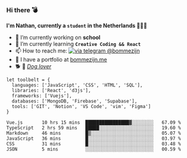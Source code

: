 ### Hi there 💣

**I'm Nathan, currently a `student` in the Netherlands 👨🏻‍🎓**
- 🔭 I’m currently working on **school**
- 🌱 I’m currently learning **`Creative Coding && React`**
- 📫 How to reach me: [![via telegram @bommezijn](https://shields.io/badge/@bommezijn-blue?logo=telegram&style=flat&color=21202F&labelColor=21202F)](https://t.me/bommezijn)
- 💼 I have a portfolio at [bommezijn.me](https://www.bommezijn.me/)
- 🐕 📸  *[Dog lover](https://cln.sh/mvm25T)*
```JS
let toolbelt = {
  languages: ['JavaScript', 'CSS', 'HTML', 'SQL'],
  libraries: ['React', 'd3js'],
  frameworks: ['Vuejs'],
  databases: ['MongoDB, 'Firebase', 'Supabase'],
  tools: ['GIT', 'Notion', 'VS Code', 'vim', 'Figma']
} 

```

<!--START_SECTION:waka-->

```text
Vue.js       10 hrs 15 mins  ████████████████▓░░░░░░░░   67.09 %
TypeScript   2 hrs 59 mins   █████░░░░░░░░░░░░░░░░░░░░   19.60 %
Markdown     46 mins         █▒░░░░░░░░░░░░░░░░░░░░░░░   05.07 %
JavaScript   36 mins         █░░░░░░░░░░░░░░░░░░░░░░░░   03.97 %
CSS          31 mins         █░░░░░░░░░░░░░░░░░░░░░░░░   03.48 %
JSON         5 mins          ░░░░░░░░░░░░░░░░░░░░░░░░░   00.59 %
```

<!--END_SECTION:waka-->



<!--
**bommezijn/bommezijn** is a ✨ _special_ ✨ repository because its `README.md` (this file) appears on your GitHub profile.

Here are some ideas to get you started:

- c I’m currently working on ...
- 🌱 I’m currently learning ...
- 👯 I’m looking to collaborate on ...
- 🤔 I’m looking for help with ...
- 💬 Ask me about ...
- 📫 How to reach me: ...
- 😄 Pronouns: ...
- ⚡ Fun fact: ...
-->

